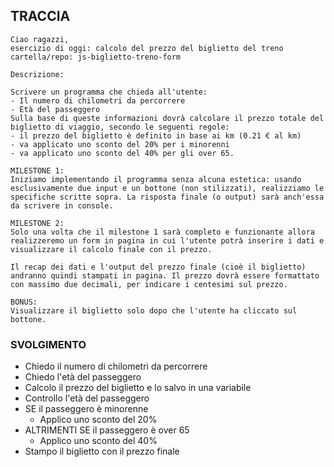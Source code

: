 ## TRACCIA

```
Ciao ragazzi,
esercizio di oggi: calcolo del prezzo del biglietto del treno
cartella/repo: js-biglietto-treno-form

Descrizione:

Scrivere un programma che chieda all'utente:
- Il numero di chilometri da percorrere
- Età del passeggero
Sulla base di queste informazioni dovrà calcolare il prezzo totale del biglietto di viaggio, secondo le seguenti regole:
- il prezzo del biglietto è definito in base ai km (0.21 € al km)
- va applicato uno sconto del 20% per i minorenni
- va applicato uno sconto del 40% per gli over 65.

MILESTONE 1:
Iniziamo implementando il programma senza alcuna estetica: usando esclusivamente due input e un bottone (non stilizzati), realizziamo le specifiche scritte sopra. La risposta finale (o output) sarà anch'essa da scrivere in console.

MILESTONE 2:
Solo una volta che il milestone 1 sarà completo e funzionante allora realizzeremo un form in pagina in cui l'utente potrà inserire i dati e visualizzare il calcolo finale con il prezzo.

Il recap dei dati e l'output del prezzo finale (cioè il biglietto) andranno quindi stampati in pagina. Il prezzo dovrà essere formattato con massimo due decimali, per indicare i centesimi sul prezzo.

BONUS:
Visualizzare il biglietto solo dopo che l'utente ha cliccato sul bottone.
```

### SVOLGIMENTO

- Chiedo il numero di chilometri da percorrere
- Chiedo l'età del passeggero
- Calcolo il prezzo del biglietto e lo salvo in una variabile
- Controllo l'età del passeggero
- SE il passeggero è minorenne
    - Applico uno sconto del 20% 
- ALTRIMENTI SE il passeggero è over 65
    - Applico uno sconto del 40% 
- Stampo il biglietto con il prezzo finale